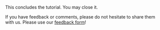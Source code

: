 This concludes the tutorial. You may close it.

If you have feedback or comments, please do not hesitate to share them with us.
Please use our [feedback form](https://hello.nrfcloud.com/feedback/)!
